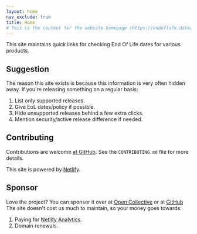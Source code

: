 ```yaml
---
layout: home
nav_exclude: true
title: Home
# This is the content for the website homepage (https://endoflife.date/)
---
```


This site maintains quick links for checking End Of Life dates for various products.

## Suggestion

The reason this site exists is because this information is very often hidden away. If you're releasing something on a regular basis:

1.  List only supported releases.
2.  Give EoL dates/policy if possible.
3.  Hide unsupported releases behind a few extra clicks.
4.  Mention security/active release difference if needed.

## Contributing

Contributions are welcome [at GitHub](https://github.com/endoflife-date/endoflife.date). See the `CONTRIBUTING.md` file for more details.

This site is powered by [Netlify](https://www.netlify.com).

## Sponsor

Love the project? You can sponsor it over at [Open Collective](https://opencollective.com/endoflife-date) or at [GitHub](https://github.com/sponsors/endoflife-date)
The site doesn't cost us much to maintain, so your money goes towards:
1.  Paying for [Netlify Analytics](https://github.com/endoflife-date/endoflife.date/discussions/382).
2.  Domain renewals.

